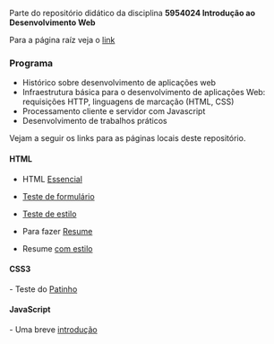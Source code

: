 Parte do repositório didático da disciplina **5954024 Introdução ao Desenvolvimento Web**

Para a página raíz veja o <a href="https://sites.google.com/usp.br/webdev/">link</a>

<h3>Programa</h3>

- Histórico sobre desenvolvimento de aplicações web
- Infraestrutura básica para o desenvolvimento de aplicações Web: requisições HTTP, linguagens de marcação (HTML, CSS)
- Processamento cliente e servidor com Javascript
- Desenvolvimento de trabalhos práticos

Vejam a seguir os links para as páginas locais deste repositório.
<h4>HTML</h4>

- HTML <a href="http://evandro-ruiz.github.io/webDev/htmlBasico/aula1.html">Essencial</a>

- <a href="http://evandro-ruiz.github.io/webDev/htmlBasico/varias_form.html">Teste de formulário</a>

- <a href="http://evandro-ruiz.github.io/webDev/htmlBasico/tst_estilo.html">Teste de estilo</a>

- Para fazer <a href="http://evandro-ruiz.github.io/webDev/htmlBasico/cv_pleno.html">Resume</a>

- Resume <a href="http://evandro-ruiz.github.io/webDev/htmlBasico/cv_estilo.html">com estilo</a>

<h4>CSS3</h4>
- Teste do <a href="http://evandro-ruiz.github.io/webDev/css/pato.html">Patinho</a>

<h4>JavaScript</h4>
- Uma breve <a href="http://evandro-ruiz.github.io/webDev/javaScript/intro.html">introdução</a>

<!---
evandro-ruiz/webDev is a ✨ special ✨ repository because its `README.md` (this file) appears on your GitHub profile.
You can click the Preview link to take a look at your changes.
--->
